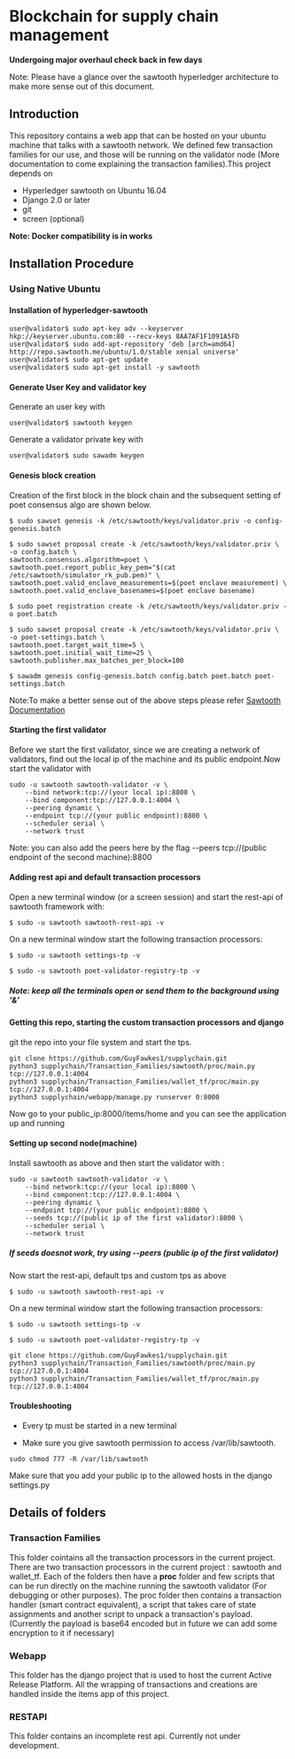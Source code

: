 # Blockchain for supply chain management

**Undergoing major overhaul check back in few days**

Note: Please have a glance over the sawtooth hyperledger architecture to make more sense out of this document.

## Introduction

This repository contains a web app that can be hosted on your ubuntu machine that talks with a sawtooth network. We defined few transaction families for our use, and those will be running on the validator node (More documentation to come explaining the transaction families).This project depends on

* Hyperledger sawtooth on Ubuntu 16.04
* Django 2.0 or later
* git
* screen (optional)

**Note: Docker compatibility is in works**

## Installation Procedure

### Using Native Ubuntu

#### Installation of hyperledger-sawtooth

```shell
user@validator$ sudo apt-key adv --keyserver hkp://keyserver.ubuntu.com:80 --recv-keys 8AA7AF1F1091A5FD
user@validator$ sudo add-apt-repository 'deb [arch=amd64] http://repo.sawtooth.me/ubuntu/1.0/stable xenial universe'
user@validator$ sudo apt-get update
user@validator$ sudo apt-get install -y sawtooth
```

#### Generate User Key and validator key

Generate an user key with

```shell
user@validator$ sawtooth keygen
```

Generate a validator private key with

```shell
user@validator$ sudo sawadm keygen
```

#### Genesis block creation

Creation of the first block in the block chain and the subsequent setting of poet consensus algo are shown below.

```shell
$ sudo sawset genesis -k /etc/sawtooth/keys/validator.priv -o config-genesis.batch

$ sudo sawset proposal create -k /etc/sawtooth/keys/validator.priv \
-o config.batch \
sawtooth.consensus.algorithm=poet \
sawtooth.poet.report_public_key_pem="$(cat /etc/sawtooth/simulator_rk_pub.pem)" \
sawtooth.poet.valid_enclave_measurements=$(poet enclave measurement) \
sawtooth.poet.valid_enclave_basenames=$(poet enclave basename)

$ sudo poet registration create -k /etc/sawtooth/keys/validator.priv -o poet.batch

$ sudo sawset proposal create -k /etc/sawtooth/keys/validator.priv \
-o poet-settings.batch \
sawtooth.poet.target_wait_time=5 \
sawtooth.poet.initial_wait_time=25 \
sawtooth.publisher.max_batches_per_block=100

$ sawadm genesis config-genesis.batch config.batch poet.batch poet-settings.batch
```

Note:To make a better sense out of the above steps please refer [Sawtooth Documentation](https://sawtooth.hyperledger.org/docs/core/nightly/master/app_developers_guide/creating_sawtooth_network.html)

#### Starting the first validator

Before we start the first validator, since we are creating a network of validators, find out the local ip of the machine and its public endpoint.Now start the validator with

```shell
sudo -u sawtooth sawtooth-validator -v \
    --bind network:tcp://(your local ip):8800 \
    --bind component:tcp://127.0.0.1:4004 \
    --peering dynamic \
    --endpoint tcp://(your public endpoint):8800 \
    --scheduler serial \
    --network trust
```

Note: you can also add the peers here by the flag --peers tcp://(public endpoint of the second machine):8800

#### Adding rest api and default transaction processors

Open a new terminal window (or a screen session) and start the rest-api of sawtooth framework with:

```shell
$ sudo -u sawtooth sawtooth-rest-api -v
```

On a new terminal window start the following transaction processors:

```shell
$ sudo -u sawtooth settings-tp -v
```

```shell
$ sudo -u sawtooth poet-validator-registry-tp -v
```

##### Note: keep all the terminals open or send them to  the background using '&'


#### Getting this repo, starting the custom transaction processors and django

git the repo into your file system and start the tps.

```shell
git clone https://github.com/GuyFawkes1/supplychain.git
python3 supplychain/Transaction_Families/sawtooth/proc/main.py tcp://127.0.0.1:4004
python3 supplychain/Transaction_Families/wallet_tf/proc/main.py tcp://127.0.0.1:4004
python3 supplychain/webapp/manage.py runserver 0:8000
```
Now go to your public_ip:8000/items/home and you can see the application up and running

#### Setting up second node(machine)

Install sawtooth as above and then start the validator with :

```shell
sudo -u sawtooth sawtooth-validator -v \
    --bind network:tcp://(your local ip):8800 \
    --bind component:tcp://127.0.0.1:4004 \
    --peering dynamic \
    --endpoint tcp://(your public endpoint):8800 \
    --seeds tcp://(public ip of the first validator):8800 \
    --scheduler serial \
    --network trust
```

##### If seeds doesnot work, try using --peers (public ip of the first validator)

Now start the rest-api, default tps and custom tps as above

```shell
$ sudo -u sawtooth sawtooth-rest-api -v
```

On a new terminal window start the following transaction processors:

```shell
$ sudo -u sawtooth settings-tp -v
```

```shell
$ sudo -u sawtooth poet-validator-registry-tp -v
```

```shell
git clone https://github.com/GuyFawkes1/supplychain.git
python3 supplychain/Transaction_Families/sawtooth/proc/main.py tcp://127.0.0.1:4004
python3 supplychain/Transaction_Families/wallet_tf/proc/main.py tcp://127.0.0.1:4004
```

#### Troubleshooting

* Every tp must be started in a new terminal

* Make sure you give sawtooth permission to access /var/lib/sawtooth.

```shell
sudo chmod 777 -R /var/lib/sawtooth
```
Make sure that you add your public ip to the allowed hosts in the django settings.py

## Details of folders

### Transaction Families

This folder cointains all the transaction processors in the current project. There are two transaction processors in the current project : sawtooth and wallet_tf. Each of the folders then have a **proc** folder and few scripts that can be run directly on the machine running the sawtooth validator (For debugging or other purposes). The proc folder then contains a transaction handler (smart contract equivalent), a script that takes care of state assignments and another script to unpack a transaction's payload.(Currently the payload is base64 encoded but in future we can add some encryption to it if necessary)

### Webapp

This folder has the django project that is used to host the current Active Release Platform. All the wrapping of transactions and creations are handled inside the items app of this project.

### RESTAPI

This folder contains an incomplete rest api. Currently not under development.
